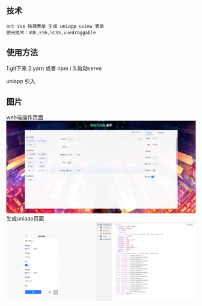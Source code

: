 

## 技术
```
ant vue 拖拽表单 生成 uniapp uview 表单 
使用技术：VUE,ES6,SCSS,vuedraggable
```
## 使用方法
1.git下来
2.yarn 或者 npm i
3.启动serve

uniapp
引入
## 图片
web端操作页面
![Image text](src/assets/img/1.png)
生成uniaap页面
![Image text](src/assets/img/2.png)

